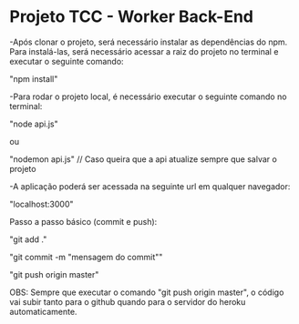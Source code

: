 # Projeto TCC - Worker Back-End

-Após clonar o projeto, será necessário instalar as dependências do npm. Para instalá-las, será necessário acessar a raiz do projeto no terminal e executar o seguinte comando:

  "npm install"

-Para rodar o projeto local, é necessário executar o seguinte comando no terminal:
  
  "node api.js"

  ou

  "nodemon api.js" // Caso queira que a api atualize sempre que salvar o projeto

-A aplicação poderá ser acessada na seguinte url em qualquer navegador: 

  "localhost:3000"

Passo a passo básico (commit e push):

"git add ."

"git commit -m "mensagem do commit""

"git push origin master"

OBS: Sempre que executar o comando "git push origin master", o código vai subir tanto para o github quando para o servidor do heroku automaticamente.